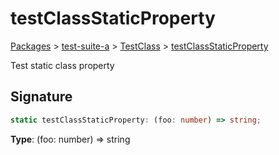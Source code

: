 # testClassStaticProperty

[Packages](/) > [test-suite-a](/test-suite-a/) > [TestClass](/test-suite-a/testclass-class/) > [testClassStaticProperty](/test-suite-a/testclass-class/testclassstaticproperty-property)

Test static class property

<h2 id="testclassstaticproperty-signature">Signature</h2>

```typescript
static testClassStaticProperty: (foo: number) => string;
```

**Type**: (foo: number) => string
